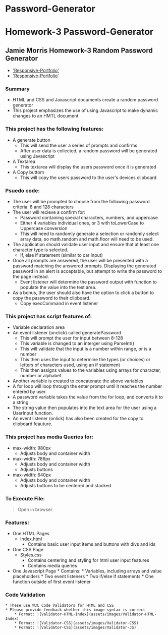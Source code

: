# Password-Generator
# Homework-3 Password-Generator
## Jamie Morris Homework-3 Random Password Generator

* ['Responsive-Portfolio'](https://github.com/jamierachael/Password-Generator)
* ['Responsive-Portfolio'](https://jamierachael.github.io/Password-Generator/)

### Summary
* HTML and CSS and Javascript documents create a random password generator 
* This project emphasizes the use of using Javascript to make dynamic changes to an HMTL document

### This project has the following features: 
* A generate button
    * This will send the user a series of prompts and confirms
    * After user data is collected, a random password will be generated using Javascript
* A Textarea
    * This textarea will display the users password once it is generated
* A Copy buttom 
    * This will copy the users password to the user's devices clipboard

### Psuedo code: 
* The user will be prompted to choose from the following password criteria: 8 and 128 characters
* The user will recieve a confirm for: 
    * Password containing special characters, numbers, and uppercase
    * Either 4 variables individual ones, or 3 with toLowerCase to Uppercase conversion
    * This will need to randomly generate a selection or randomly select array data, so math.random and math.floor will need to be used.     
* The application should validate user input and ensure that at least one character type is selected.
    * If, else if statement (similar to car input)
* Once all prompts are answered, the user will be presented with a password matching the answered prompts. Displaying the generated password in an alert is acceptable, but attempt to write the password to the page instead.
    * Event listener will determine the password output with function to populate the value into the test area.
* As a bonus, the user should also have the option to click a button to copy the password to their clipboard.
    * Copy execCommand in event listener

### This project has script features of:
* Variable declaration area 
* An event listener (onclick) called generatePassword
    * This will prompt the user for input between 8-128
    * This variable is changed to an interger using ParseInt()
    * This will validate that the input is a number within range, or is a number
    * This then uses the input to determine the types (or choices) or letters of characters used, using an if statement
    * This then assigns values to the variables using arrays for character, number or alphabet
* Another variable is created to concatenate the above variables
* A for loop will loop through the enter prompt until it reaches the number entered by user. 
* A password variable takes the value from the for loop, and converts it to a string. 
* The string value then populates into the text area for the user using a UserInput function.
* An event listener (onlick) has also been created for the copy to clipboard feauture. 

### This project has media Queries for:
* max-width: 980px 
    * Adjusts body and container width
* max-width: 786px
    * Adjusts body and container width
    * Adjusts buttons
* max-width: 640px
    * Adjusts body and container width
    * Adjusts buttons to be centered and stacked

### To Execute File:
> Open in browser

### Features: 
* One HTML Pages
    * Index.html 
        * Contains basic user input items and buttons with divs and ids
* One CSS Page
    * Styles.css
        * Contains centering and styling for html user input features
        * Contains media queries
* One Javascript Page
        * Contains: 
        * Variables, including arrays and value placeholders
        * Two event listeners
        * Two if/else if statements
        * One function outside of first event listener


### Code Validation 
    * These use W3C Code Validators for HTML and CSS
    * Please provide feedback whether this image syntax is correct
        * Format: ![Validator-HTML-Index](assets/images/Validator-HTML-Index)
        * Format: ![Validator-CSS](assets/images/Validator-CSS)
        * Format: ![Validator-CSS](assets/images/Validator-JS)








